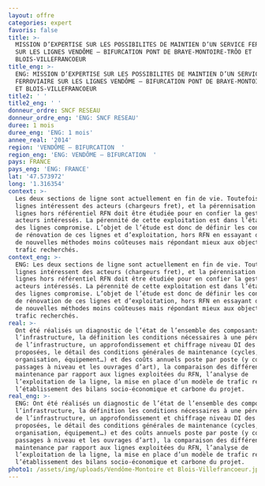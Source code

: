 ```yaml
---
layout: offre
categories: expert
favoris: false
title: >-
  MISSION D’EXPERTISE SUR LES POSSIBILITES DE MAINTIEN D’UN SERVICE FERROVIAIRE
  SUR LES LIGNES VENDÔME – BIFURCATION PONT DE BRAYE-MONTOIRE-TRÔO ET
  BLOIS-VILLEFRANCOEUR
title_eng: >-
  ENG: MISSION D’EXPERTISE SUR LES POSSIBILITES DE MAINTIEN D’UN SERVICE
  FERROVIAIRE SUR LES LIGNES VENDÔME – BIFURCATION PONT DE BRAYE-MONTOIRE-TRÔO
  ET BLOIS-VILLEFRANCOEUR
title2: ' '
title2_eng: ' '
donneur_ordre: SNCF RESEAU
donneur_ordre_eng: 'ENG: SNCF RESEAU'
duree: 1 mois
duree_eng: 'ENG: 1 mois'
annee_real: '2014'
region: 'VENDÔME – BIFURCATION  '
region_eng: 'ENG: VENDÔME – BIFURCATION  '
pays: FRANCE
pays_eng: 'ENG: FRANCE'
lat: '47.573972'
long: '1.316354'
context: >-
  Les deux sections de ligne sont actuellement en fin de vie. Toutefois ces
  lignes intéressent des acteurs (chargeurs fret), et la pérennisation de ces
  lignes hors référentiel RFN doit être étudiée pour en confier la gestion aux
  acteurs intéressés. La pérennité de cette exploitation est dans l’état actuel
  des lignes compromise. L’objet de l’étude est donc de définir les conditions
  de rénovation de ces lignes et d’exploitation, hors RFN en essayant de définir
  de nouvelles méthodes moins coûteuses mais répondant mieux aux objectifs de
  trafic recherchés.
context_eng: >-
  ENG: Les deux sections de ligne sont actuellement en fin de vie. Toutefois ces
  lignes intéressent des acteurs (chargeurs fret), et la pérennisation de ces
  lignes hors référentiel RFN doit être étudiée pour en confier la gestion aux
  acteurs intéressés. La pérennité de cette exploitation est dans l’état actuel
  des lignes compromise. L’objet de l’étude est donc de définir les conditions
  de rénovation de ces lignes et d’exploitation, hors RFN en essayant de définir
  de nouvelles méthodes moins coûteuses mais répondant mieux aux objectifs de
  trafic recherchés.
real: >-
  Ont été réalisés un diagnostic de l’état de l’ensemble des composants de
  l’infrastructure, la définition les conditions nécessaires à une pérennisation
  de l’infrastructure, un approfondissement et chiffrage niveau DI des solutions
  proposées, le détail des conditions générales de maintenance (cycles,
  organisation, équipement…) et des coûts annuels poste par poste (y compris les
  passages à niveau et les ouvrages d’art), la comparaison des différences de
  maintenance par rapport aux lignes exploitées du RFN, l’analyse de
  l’exploitation de la ligne, la mise en place d’un modèle de trafic régional,
  l’établissement des bilans socio-économique et carbone du projet.
real_eng: >-
  ENG: Ont été réalisés un diagnostic de l’état de l’ensemble des composants de
  l’infrastructure, la définition les conditions nécessaires à une pérennisation
  de l’infrastructure, un approfondissement et chiffrage niveau DI des solutions
  proposées, le détail des conditions générales de maintenance (cycles,
  organisation, équipement…) et des coûts annuels poste par poste (y compris les
  passages à niveau et les ouvrages d’art), la comparaison des différences de
  maintenance par rapport aux lignes exploitées du RFN, l’analyse de
  l’exploitation de la ligne, la mise en place d’un modèle de trafic régional,
  l’établissement des bilans socio-économique et carbone du projet.
photo1: /assets/img/uploads/Vendôme-Montoire et Blois-Villefrancoeur.jpg
---
```


